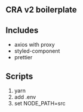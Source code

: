 ## CRA v2 boilerplate

## Includes

- axios with proxy
- styled-component
- prettier

## Scripts

1. yarn
2. add .env
3. set NODE_PATH=src
